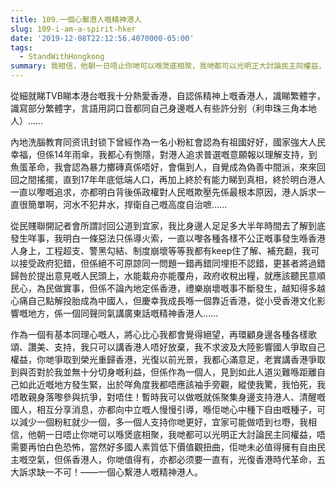 ```yaml
---
title: 109.一個心繫港人嘅精神港人
slug: 109-i-am-a-spirit-hker
date: '2019-12-08T22:12:56.4070000-05:00'
tags:
  - StandWithHongkong
summary: 我相信，他朝一日唔止你哋可以喺煲底相聚，我哋都可以光明正大討論民主同權益，唔需要再怕白色恐怖
---
```

從細就睇TVB睇本港台嘅我十分熱愛香港，自認係精神上嘅香港人，識睇繁體字，識寫部分繁體字，言語用詞口音都同自己身邊嘅人有些許分别（利申珠三角本地人）……



內地洗腦教育同资讯封锁下曾經作為一名小粉紅會認為有祖國好好，國家強大人民幸福，但係14年雨傘，我都心有惻隱，對港人追求普選嘅意願報以理解支持，到魚蛋革命，我會認為暴力擲磚真係唔好，會傷到人，自覺成為偽善中間派，來來回回之間搖擺，直到17年年底低端人口，再加上終於有能力睇到真相，終於明白港人一直以嚟嘅追求，亦都明白背後係政權對人民嘅欺壓先係最根本原因，港人訴求一直很簡單啊，河水不犯井水，捍衛自己嘅高度自治嗻……



從民賤聯開記者會所謂討回公道到宜家，我比身邊人足足多大半年時間去了解到底發生咩事，我明白一條惡法只係導火索，一直以嚟各種各樣不公正嘅事發生喺香港人身上，工程超支、警黑勾結、制度崩壞等等我都有keep住了解、補充翻，我可以接受政府犯錯，但係絕不可原諒同一問題一錯再錯同埋拒不認錯，更甚者將過錯歸咎於提出意見嘅人民頭上，水能載舟亦能覆舟，政府收稅出糧，就應該聽民意順民心，為民做實事，但係不論內地定係香港，禮樂崩壞嘅事不斷發生，越知得多越心痛自己點解投胎成為中國人，但慶幸我成長喺一個靠近香港，從小受香港文化影響嘅地方，係一個同聲同氣講廣東話嘅精神香港人……



作為一個有基本同理心嘅人，將心比心我都會覺得絕望，再環顧身邊各種各樣歌頌、讚美、支持，我只可以講香港人唔好放棄，我不求波及大陸影響國人爭取自己權益，你哋爭取到榮光重歸香港，光復以前光景，我都心滿意足，老實講香港爭取到與否對於我並無十分切身嘅利益，但係作為一個人，見到如此人道災難喺距離自己如此近嘅地方發生緊，出於咩角度我都唔應該袖手旁觀，縱使我驚，我怕死，我唔敢親身落嚟參與抗爭，對唔住！暫時我可以做嘅就係聚集身邊支持港人、清醒嘅國人，相互分享消息，亦都向中立嘅人慢慢引導，喺佢哋心中種下自由嘅種子，可以減少一個粉紅就少一個，多一個人支持你哋更好，宜家可能做唔到乜嘢，我相信，他朝一日唔止你哋可以喺煲底相聚，我哋都可以光明正大討論民主同權益，唔需要再怕白色恐怖，當然好多國人素質低下價值觀扭曲，佢哋未必值得擁有自由民主嘅空氣，但係香港人，你哋值得有，亦都必须要一直有，光復香港時代革命，五大訴求缺一不可！——一個心繫港人嘅精神港人。
